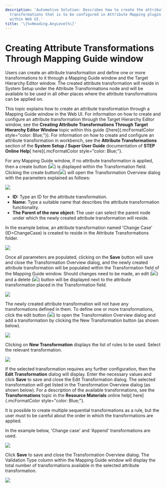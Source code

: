 ```yaml
---
description: 'Automotive Solution: Describes how to create the attribute
  transformations that is to be configured in Attribute Mapping plugin
  within Web UI.'
title: '\[%=Heading.AnyLevel%\]'
---
```


Creating Attribute Transformations Through Mapping Guide window
===============================================================

Users can create an attribute transformation and define one or more
transformations to it through a Mapping Guide window and the Target
Hierarchy Editor window. The created attribute transformation will
reside in System Setup under the Attribute Transformations node and will
be available to be used in all other places where the attribute
transformations can be applied on.

This topic explains how to create an attribute transformation through a
Mapping Guide window in the Web UI. For information on how to create and
configure an attribute transformation through the Target Hierarchy
Editor window, see the **Creating Attribute Transformations Through
Target Hierarchy Editor Window** topic within this guide
([here]{.mcFormatColor style="color: Blue;"}). For information on how to
create and configure an attribute transformation in workbench, see the
**Attribute Transformations** section of the **System Setup / Super User
Guide** documentation of **STEP Online Help**[ here]{.mcFormatColor
style="color: Blue;"}.

For any Mapping Guide window, if no attribute transformation is applied,
then a create button
(![](../../../Resources/Images/Data%20Onboarding/Create%20transformation%20icon.png))
is displayed within the Transformation field. Clicking the create
button(![](../../../Resources/Images/Data%20Onboarding/Create%20transformation%20icon.png))
will open the Transformation Overview dialog with the parameters
explained as follows:

![](../../../Resources/Images/Data%20Onboarding/223.png)

-   **ID:** Type an ID for the attribute transformation.
-   **Name:** Type a suitable name that describes the attribute
    transformation functionality.
-   **The Parent of the new object:** The user can select the parent
    node under which the newly created attribute transformation will
    reside.

In the example below, an attribute transformation named \'Change Case\'
(ID=ChangeCase) is created to reside in the Attribute Transformations
folder.

![](../../../Resources/Images/Data%20Onboarding/224.png)

Once all parameters are populated, clicking on the **Save** button will
save and close the Transformation Overview dialog, and the newly created
attribute transformation will be populated within the Transformation
field of the Mapping Guide window. Should changes need to be made, an
edit (![](../../../Resources/Images/Data%20Onboarding/Edit%20icon.png))
and a delete
(![](../../../Resources/Images/Data%20Onboarding/Delete%20icon.png))
button will be displayed next to the attribute transformation placed in
the Transformation field.

![](../../../Resources/Images/Data%20Onboarding/225.png)

The newly created attribute transformation will not have any
transformations defined in them. To define one or more transformations,
click the edit button
(![](../../../Resources/Images/Data%20Onboarding/Edit%20icon.png)) to
open the Transformation Overview dialog and add a transformation by
clicking the New Transformation button (as shown below).

![](../../../Resources/Images/Data%20Onboarding/226.png)

Clicking on **New Transformation** displays the list of rules to be
used. Select the relevant transformation.

![](../../../Resources/Images/Data%20Onboarding/227.png)

If the selected transformation requires any further configuration, then
the **Edit Transformation** dialog will display. Enter the necessary
values and click **Save** to save and close the Edit Transformation
dialog. The selected transformation will get listed in the
Transformation Overview dialog (as shown below). For a description of
the available transformations, see the **Transformations** topic in the
**Resource Materials** online help[ here]{.mcFormatColor
style="color: Blue;"}.

It is possible to create multiple sequential transformations as a rule,
but the user must to be careful about the order in which the
transformations are applied.

In the example below, \'Change case\' and \'Append\' transformations are
used.

![](../../../Resources/Images/Data%20Onboarding/228.png)

Click **Save** to save and close the Transformation Overview dialog. The
Validation Type column within the Mapping Guide window will display the
total number of transformations available in the selected attribute
transformation.

![](../../../Resources/Images/Data%20Onboarding/229.png)
